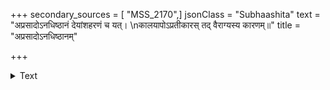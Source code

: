 +++
secondary_sources = [ "MSS_2170",]
jsonClass = "Subhaashita"
text = "अप्रसादोऽनधिष्ठानं देयांशहरणं च यत्।  \nकालयापोऽप्रतीकारस् तद् वैराग्यस्य कारणम्॥"
title = "अप्रसादोऽनधिष्ठानम्"

+++

<details><summary>Text</summary>

अप्रसादोऽनधिष्ठानं देयांशहरणं च यत्।  
कालयापोऽप्रतीकारस् तद् वैराग्यस्य कारणम्॥
</details>
